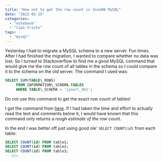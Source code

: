 ```yaml
---
title: "How not to get the row count in InnoDB MySQL"
date: "2022-02-15"
categories: 
  - "notebook"
  - "tips-tricks"
tags: 
  - "mysql"
---
```


Yesterday I had to migrate a MySQL schema to a new server. Fun times. After I had finished the migration, I wanted to compare whether no data was lost. So I turned to Stackoverflow to find me a good MySQL command that would give me the row count of all tables in the schema so I could compare it to the schema on the old server. The command I used was:

```sql
SELECT SUM(TABLE\_ROWS) 
     FROM INFORMATION\_SCHEMA.TABLES 
     WHERE TABLE\_SCHEMA = '{your\_db}';
```

Do not use this command to get the exact row count of tables!

I got the command from [here](https://stackoverflow.com/a/286048/4496102). If I had taken the time and effort to actually read the text and comments below it, I would have known that this command only returns a _rough estimate of the row count_.

In the end I was better off just using good ole' `SELECT COUNT(id)` from each table:

```sql
SELECT COUNT(id) FROM table1;
SELECT COUNT(id) FROM table2;
SELECT COUNT(id) FROM table3;
-- etc.
```
